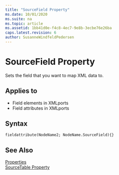 ```yaml
---
title: "SourceField Property"
ms.date: 10/01/2020
ms.suite: na
ms.topic: article
ms.assetid: 1bb41d0e-f4c8-4ec7-9e8b-3ecbe76e26ba
caps.latest.revision: 6
author: SusanneWindfeldPedersen
---
```


# SourceField Property

Sets the field that you want to map XML data to.  
  
## Applies to  

- Field elements in XMLports
- Field attributes in XMLports
  
## Syntax

```AL
fieldattribute(NodeName2; NodeName.SourceField){}
```  
  
## See Also

[Properties](devenv-properties.md)   
[SourceTable Property](devenv-sourcetable-property.md)